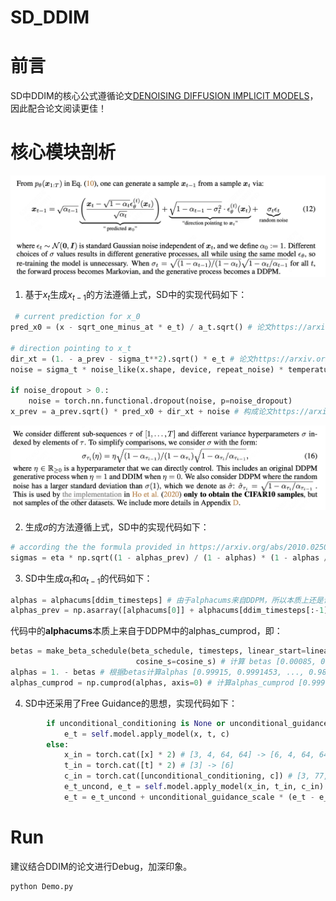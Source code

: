 # SD_DDIM
# 前言
SD中DDIM的核心公式遵循论文[DENOISING DIFFUSION IMPLICIT MODELS](https://arxiv.org/pdf/2010.02502)，因此配合论文阅读更佳！

# 核心模块剖析
<div align=center>
<img src="./Fig/fig1.png", width = 800/>
</div>

1. 基于$x_t$生成$x_{t-1}$的方法遵循上式，SD中的实现代码如下：

```python
 # current prediction for x_0
pred_x0 = (x - sqrt_one_minus_at * e_t) / a_t.sqrt() # 论文https://arxiv.org/pdf/2010.02502中公式(12)的第一项

# direction pointing to x_t
dir_xt = (1. - a_prev - sigma_t**2).sqrt() * e_t # 论文https://arxiv.org/pdf/2010.02502中公式(12)的第二项 
noise = sigma_t * noise_like(x.shape, device, repeat_noise) * temperature # 论文https://arxiv.org/pdf/2010.02502中公式(12)的第三项 # 由于输入的eta为0，因此sigma_t为0，因此本式的结果为0

if noise_dropout > 0.:
    noise = torch.nn.functional.dropout(noise, p=noise_dropout)
x_prev = a_prev.sqrt() * pred_x0 + dir_xt + noise # 构成论文https://arxiv.org/pdf/2010.02502中的公式(12)，即根据x_t得到x_(t-1)
```

<div align=center>
<img src="./Fig/fig2.png", width = 800/>
</div>

2. 生成$\sigma$的方法遵循上式，SD中的实现代码如下：

```python
# according the the formula provided in https://arxiv.org/abs/2010.02502 论文中的公式16
sigmas = eta * np.sqrt((1 - alphas_prev) / (1 - alphas) * (1 - alphas / alphas_prev))
```

3. SD中生成$\alpha_t$和$\alpha_{t-1}$的代码如下：

```python
alphas = alphacums[ddim_timesteps] # 由于alphacums来自DDPM，所以本质上还是调用了DDPM的alphas_cumprod，即[0.9983, 0.9804, ..., 0.0058]
alphas_prev = np.asarray([alphacums[0]] + alphacums[ddim_timesteps[:-1]].tolist()) # 构成alphas_prev的方法是保留前49个alphas，同时在最前面添加DDPM的alphas_cumprod[0], 即[0.9991]
```

代码中的**alphacums**本质上来自于DDPM中的alphas_cumprod，即：
```python
betas = make_beta_schedule(beta_schedule, timesteps, linear_start=linear_start, linear_end=linear_end,
                            cosine_s=cosine_s) # 计算 betas [0.00085, 0.0008547, ..., 0.012] # total 1000
alphas = 1. - betas # 根据betas计算alphas [0.99915, 0.9991453, ..., 0.988] # total 1000
alphas_cumprod = np.cumprod(alphas, axis=0) # 计算alphas_cumprod [0.99915, 0.99915*0.9991453, ..., ..*0.988] # 与本身及前面的数进行相乘
```

4. SD中还采用了Free Guidance的思想，实现代码如下：
```python
        if unconditional_conditioning is None or unconditional_guidance_scale == 1.:
            e_t = self.model.apply_model(x, t, c)
        else:
            x_in = torch.cat([x] * 2) # [3, 4, 64, 64] -> [6, 4, 64, 64]
            t_in = torch.cat([t] * 2) # [3] -> [6]
            c_in = torch.cat([unconditional_conditioning, c]) # [3, 77, 768] -> [6, 77, 768]
            e_t_uncond, e_t = self.model.apply_model(x_in, t_in, c_in).chunk(2) # using Unet
            e_t = e_t_uncond + unconditional_guidance_scale * (e_t - e_t_uncond) # free guidance
```

# Run
建议结合DDIM的论文进行Debug，加深印象。
```
python Demo.py
```


